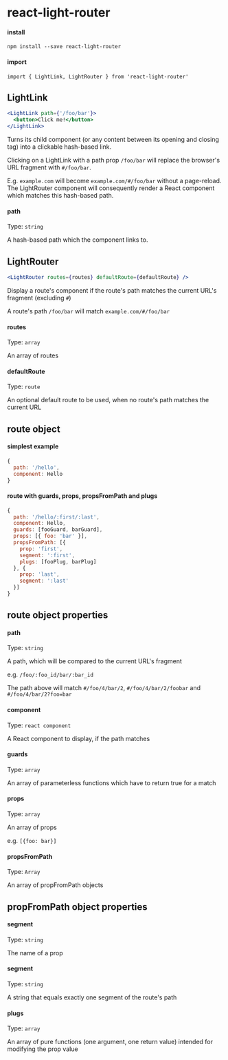 # react-light-router

#### install
`npm install --save react-light-router`

#### import
`import { LightLink, LightRouter } from 'react-light-router'`

## LightLink
```jsx
<LightLink path={'/foo/bar'}>
  <button>Click me!</button>
</LightLink>
```
Turns its child component (or any content between its opening and closing tag) into a clickable hash-based link.

Clicking on a LightLink with a path prop `/foo/bar` will replace the browser's URL fragment with `#/foo/bar`.

E.g. `example.com` will become `example.com/#/foo/bar` without a page-reload. The LightRouter component will consequently render a React component which matches this hash-based path.

#### path
Type: `string`

A hash-based path which the component links to.


## LightRouter
```jsx
<LightRouter routes={routes} defaultRoute={defaultRoute} />
```
Display a route's component if the route's path matches the current URL's fragment (excluding `#`)

A route's path `/foo/bar` will match `example.com/#/foo/bar`

#### routes
Type: `array`

An array of routes

#### defaultRoute
Type: `route`

An optional default route to be used, when no route's path matches the current URL

## route object

#### simplest example
```jsx
{
  path: '/hello',
  component: Hello
}
```

#### route with guards, props, propsFromPath and plugs
```jsx
{
  path: '/hello/:first/:last',
  component: Hello,
  guards: [fooGuard, barGuard],
  props: [{ foo: 'bar' }],
  propsFromPath: [{
    prop: 'first',
    segment: ':first',
    plugs: [fooPlug, barPlug]
  }, {
    prop: 'last',
    segment: ':last'
  }]
}
```

## route object properties

#### path
Type: `string`

A path, which will be compared to the current URL's fragment

e.g. `/foo/:foo_id/bar/:bar_id`

The path above will match `#/foo/4/bar/2`, `#/foo/4/bar/2/foobar` and `#/foo/4/bar/2?foo=bar`

#### component
Type: `react component`

A React component to display, if the path matches

#### guards
Type: `array`

An array of parameterless functions which have to return true for a match

#### props
Type: `array`

An array of props

e.g. `[{foo: bar}]`

#### propsFromPath
Type: `Array`

An array of propFromPath objects


## propFromPath object properties

#### segment
Type: `string`

The name of a prop

#### segment
Type: `string`

A string that equals exactly one segment of the route's path

#### plugs
Type: `array`

An array of pure functions (one argument, one return value) intended for modifying the prop value
